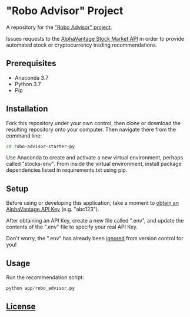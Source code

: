# "Robo Advisor" Project

A repository for the ["Robo Advisor" project](https://github.com/prof-rossetti/georgetown-opim-243-201901/blob/master/projects/robo-advisor.md).

Issues requests to the [AlphaVantage Stock Market API](https://www.alphavantage.co/) in order to provide automated stock or cryptocurrency trading recommendations.

## Prerequisites

  + Anaconda 3.7
  + Python 3.7
  + Pip

## Installation

Fork this repository under your own control, then clone or download the resulting repository onto your computer. Then navigate there from the command line:

```sh
cd robo-advisor-starter-py
```

Use Anaconda to create and activate a new virtual environment, perhaps called "stocks-env". From inside the virtual environment, install package dependencies listed in requirements.txt using pip.

## Setup

Before using or developing this application, take a moment to [obtain an AlphaVantage API Key](https://www.alphavantage.co/support/#api-key) (e.g. "abc123").

After obtaining an API Key, create a new file called ".env", and update the contents of the ".env" file to specify your real API Key.

Don't worry, the ".env" has already been [ignored](/.gitignore) from version control for you!

## Usage

Run the recommendation script:

```py
python app/robo_advisor.py
```

## [License](/LICENSE.md)
